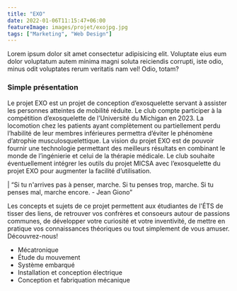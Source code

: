 ```yaml
---
title: "EXO"
date: 2022-01-06T11:15:47+06:00
featureImage: images/projet/exojpg.jpg
tags: ["Marketing", "Web Design"]
---
```

  Lorem ipsum dolor sit amet consectetur adipisicing elit. Voluptate eius eum dolor voluptatum autem minima magni soluta reiciendis corrupti, iste odio, minus odit voluptates rerum veritatis nam vel! Odio, totam?

  ### Simple présentation 
  
  Le projet EXO est un projet de conception d’exosquelette servant à assister les personnes atteintes de mobilité réduite. Le club compte participer à la compétition d’exosquelette de l’Université du Michigan en 2023. La locomotion chez les patients ayant complètement ou partiellement perdu l’habilité de leur membres inférieures permettra d’éviter le phénomène d’atrophie musculosquelettique. La vision du projet EXO est de pouvoir fournir une technologie permettant des meilleurs résultats en combinant le monde de l’ingénierie et celui de la thérapie médicale. Le club souhaite éventuellement intégrer les outils du projet MICSA avec l’exosquelette du projet EXO pour augmenter la facilité d’utilisation.
  
  | “Si tu n'arrives pas à penser, marche. Si tu penses trop, marche. Si tu penses mal, marche encore.  - Jean Giono”

  Les concepts et sujets de ce projet permettent aux étudiantes de l'ÉTS de tisser des liens, de retrouver vos confrères et consoeurs autour de passions communes, de développer votre curiosité et votre inventivité, de mettre en pratique vos connaissances théoriques ou tout simplement de vous amuser. Découvrez-nous!
  
  - Mécatronique
  - Étude du mouvement
  - Système embarqué
  - Installation et conception électrique
  - Conception et fabriquation mécanique
